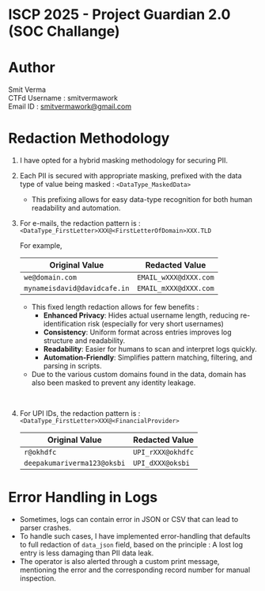 
# ISCP 2025 - Project Guardian 2.0 (SOC Challange)

# Author
Smit Verma <br>
CTFd Username : smitvermawork <br>
Email ID : smitvermawork@gmail.com
# Redaction Methodology
1. I have opted for a hybrid masking methodology for securing PII.
2. Each PII is secured with appropriate masking, prefixed with the data type of value being masked : `<DataType_MaskedData>`
	- This prefixing allows for easy data-type recognition for both human readability and automation.

3. For e-mails, the redaction pattern is : `<DataType_FirstLetter>XXX@<FirstLetterOfDomain>XXX.TLD`

	For example,
	
	| Original Value              | Redacted Value    |
	| --------------------------- | ----------------- |
	| `we@domain.com`             | `EMAIL_wXXX@dXXX.com` |
	| `mynameisdavid@davidcafe.in`  | `EMAIL_mXXX@dXXX.com` |

	- This fixed length redaction allows for few benefits :
		-  **Enhanced Privacy**: Hides actual username length, reducing re-identification risk (especially for very short usernames)
		-  **Consistency**: Uniform format across entries improves log structure and readability.  
		-  **Readability**: Easier for humans to scan and interpret logs quickly.
		-  **Automation-Friendly**: Simplifies pattern matching, filtering, and parsing in scripts.
	- Due to the various custom domains found in the data, domain has also been masked to prevent any identity leakage.
	
<br>

  4. For UPI IDs, the redaction pattern is : `<DataType_FirstLetter>XXX@<FinancialProvider>`
   
		| Original Value              | Redacted Value |
		| --------------------------- | -------------- |
		| `r@okhdfc`                  | `UPI_rXXX@okhdfc`  |
		| `deepakumariverma123@oksbi` | `UPI_dXXX@oksbi`   |
# Error Handling in Logs
- Sometimes, logs can contain error in JSON or CSV that can lead to parser crashes. 
- To handle such cases, I have implemented error-handling that defaults to full redaction of `data_json` field, based on the principle : A lost log entry is less damaging than PII data leak.
- The operator is also alerted through a custom print message, mentioning the error and the corresponding record number for manual inspection.
